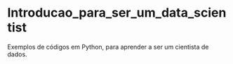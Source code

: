 # Introducao_para_ser_um_data_scientist
Exemplos de códigos em Python, para aprender a ser um cientista de dados.
